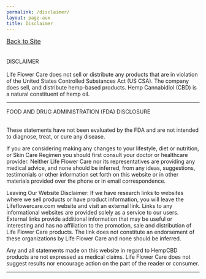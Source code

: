 ```yaml
---
permalink: /disclaimer/
layout: page-aux
title: Disclaimer
---
```



<div class="disclaimer__body editable">
  <a href="../" style="font-size:16px;">Back to Site</a>
  <br><br><br>
  <div class=editable>
    DISCLAIMER
    <br><br>
    Life Flower Care does not sell or distribute any products that are in violation of the United States Controlled Substances Act (US CSA). The company does sell, and distribute hemp-based products. Hemp Cannabidiol (CBD) is a natural constituent of hemp oil.
  </div>
</div>

---

<div class="disclaimer__body editable">

  FOOD AND DRUG ADMINISTRATION (FDA) DISCLOSURE
  <br><br>

  These statements have not been evaluated by the FDA and are not intended to diagnose, treat, or cure any disease.

  If you are considering making any changes to your lifestyle, diet or nutrition, or Skin Care Regimen you should first consult your doctor or healthcare provider. Neither Life Flower Care nor its representatives are providing any medical advice, and none should be inferred, from any ideas, suggestions, testimonials or other information set forth on this website or in other materials provided over the phone or in email correspondence.

  Leaving Our Website Disclaimer: If we have research links to websites where we sell products or have product information, you will leave the Lifeflowercare.com website and visit an external link. Links to any informational websites are provided solely as a service to our users. External links provide additional information that may be useful or interesting and has no affiliation to the promotion, sale and distribution of Life Flower Care products. The link does not constitute an endorsement of these organizations by Life Flower Care and none should be inferred.

  Any and all statements made on this website in regard to HempCBD products are not expressed as medical claims. Life Flower Care does not suggest results nor encourage action on the part of the reader or consumer.

</div>

---
